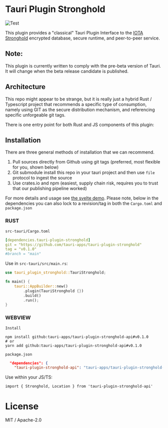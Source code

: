 # Tauri Plugin Stronghold
![Test](https://github.com/nothingismagick/tauri-plugin-stronghold/workflows/Test/badge.svg)

This plugin provides a "classical" Tauri Plugin Interface to the [IOTA Stronghold](https://github.com/iotaledger/stronghold.rs) encrypted database, secure runtime, and peer-to-peer service.

## Note:
This plugin is currently written to comply with the pre-beta version of Tauri. It will change when the beta release candidate is published.

## Architecture
This repo might appear to be strange, but it is really just a hybrid Rust / Typescript project that recommends a specific type of consumption, namely using GIT as the secure distribution mechanism, and referencing specific unforgeable git tags.

There is one entry point for both Rust and JS components of this plugin: 


## Installation
There are three general methods of installation that we can recommend.
1. Pull sources directly from Github using git tags (preferred, most flexible for you, shown below)
2. Git submodule install this repo in your tauri project and then use `file` protocol to ingest the source
3. Use crates.io and npm (easiest, supply chain risk, requires you to trust that our publishing pipeline worked)

For more details and usage see [the svelte demo](examples/svelte-app/src/App.svelte). Please note, below in the dependencies you can also lock to a revision/tag in both the `Cargo.toml` and `package.json`

### RUST
`src-tauri/Cargo.toml`
```yaml
[dependencies.tauri-plugin-stronghold]
git = "https://github.com/tauri-apps/tauri-plugin-stronghold"
tag = "v0.1.0"
#branch = "main"
```

Use in `src-tauri/src/main.rs`:
```rust
use tauri_plugin_stronghold::TauriStronghold;

fn main() {
    tauri::AppBuilder::new()
        .plugin(TauriStronghold {})
        .build()
        .run();
}
```

### WEBVIEW
`Install`
```
npm install github:tauri-apps/tauri-plugin-stronghold-api#v0.1.0
# or
yarn add github:tauri-apps/tauri-plugin-stronghold-api#v0.1.0
```

`package.json`
```json
  "dependencies": {
    "tauri-plugin-stronghold-api": "tauri-apps/tauri-plugin-stronghold-api#v0.1.0",
```

Use within your JS/TS:
```
import { Stronghold, Location } from 'tauri-plugin-stronghold-api'
```

# License
MIT / Apache-2.0
